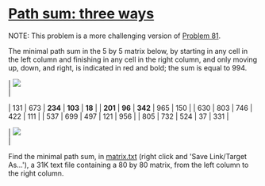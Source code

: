 # [Path sum: three ways](http://projecteuler.net/problem=82)

NOTE: This problem is a more challenging version of [Problem 81](problem=81).

The minimal path sum in the 5 by 5 matrix below, by starting in any cell in the left column and finishing in any cell in the right column, and only moving up, down, and right, is indicated in red and bold; the sum is equal to 994.

| ![](/Volumes/HDD_KS/source/project_euler/vender/bundle/ruby/2.2.0/gems/euler-manager-0.1.1/config/../data/images/bracket_left.gif)  
 | 

| 131 | 673 | **234** | **103** | **18** |
| **201** | **96** | **342** | 965 | 150 |
| 630 | 803 | 746 | 422 | 111 |
| 537 | 699 | 497 | 121 | 956 |
| 805 | 732 | 524 | 37 | 331 |

 | ![](/Volumes/HDD_KS/source/project_euler/vender/bundle/ruby/2.2.0/gems/euler-manager-0.1.1/config/../data/images/bracket_right.gif)  
 |

Find the minimal path sum, in [matrix.txt](project/matrix.txt) (right click and 'Save Link/Target As...'), a 31K text file containing a 80 by 80 matrix, from the left column to the right column.

